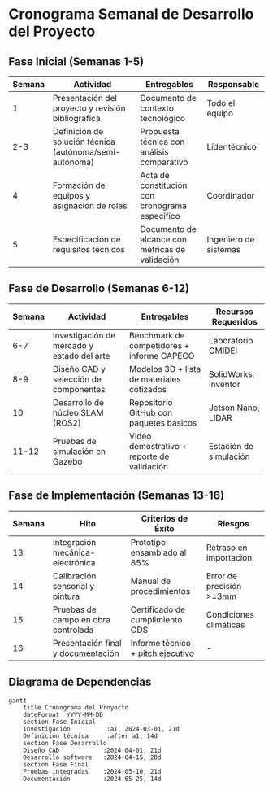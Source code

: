 # Cronograma Semanal de Desarrollo del Proyecto

## Fase Inicial (Semanas 1-5)
| Semana | Actividad | Entregables | Responsable |
|--------|-----------|-------------|-------------|
| 1 | Presentación del proyecto y revisión bibliográfica | Documento de contexto tecnológico | Todo el equipo |
| 2-3 | Definición de solución técnica (autónoma/semi-autónoma) | Propuesta técnica con análisis comparativo | Líder técnico |
| 4 | Formación de equipos y asignación de roles | Acta de constitución con cronograma específico | Coordinador |
| 5 | Especificación de requisitos técnicos | Documento de alcance con métricas de validación | Ingeniero de sistemas |

## Fase de Desarrollo (Semanas 6-12)
| Semana | Actividad | Entregables | Recursos Requeridos |
|--------|-----------|-------------|---------------------|
| 6-7 | Investigación de mercado y estado del arte | Benchmark de competidores + informe CAPECO | Laboratorio GMIDEI |
| 8-9 | Diseño CAD y selección de componentes | Modelos 3D + lista de materiales cotizados | SolidWorks, Inventor |
| 10 | Desarrollo de núcleo SLAM (ROS2) | Repositorio GitHub con paquetes básicos | Jetson Nano, LIDAR |
| 11-12 | Pruebas de simulación en Gazebo | Video demostrativo + reporte de validación | Estación de simulación |

## Fase de Implementación (Semanas 13-16)
| Semana | Hito | Criterios de Éxito | Riesgos |
|--------|------|---------------------|---------|
| 13 | Integración mecánica-electrónica | Prototipo ensamblado al 85% | Retraso en importación |
| 14 | Calibración sensorial y pintura | Manual de procedimientos | Error de precisión >±3mm |
| 15 | Pruebas de campo en obra controlada | Certificado de cumplimiento ODS | Condiciones climáticas |
| 16 | Presentación final y documentación | Informe técnico + pitch ejecutivo | - |

## Diagrama de Dependencias
```mermaid
gantt
    title Cronograma del Proyecto
    dateFormat  YYYY-MM-DD
    section Fase Inicial
    Investigación          :a1, 2024-03-01, 21d
    Definición técnica     :after a1, 14d
    section Fase Desarrollo
    Diseño CAD            :2024-04-01, 21d
    Desarrollo software   :2024-04-15, 28d
    section Fase Final
    Pruebas integradas    :2024-05-10, 21d
    Documentación         :2024-05-25, 14d
